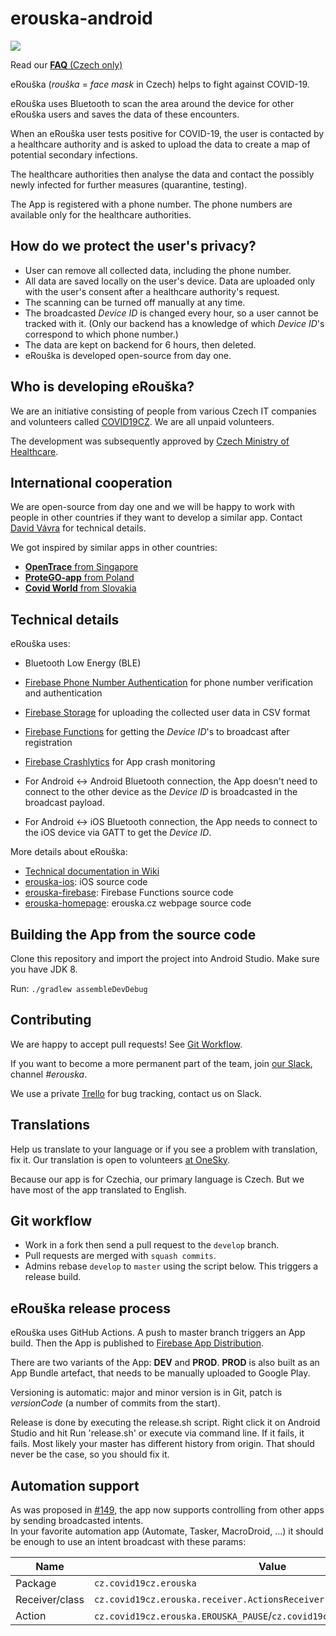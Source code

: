 # erouska-android

[<img src="https://lh3.googleusercontent.com/cjsqrWQKJQp9RFO7-hJ9AfpKzbUb_Y84vXfjlP0iRHBvladwAfXih984olktDhPnFqyZ0nu9A5jvFwOEQPXzv7hr3ce3QVsLN8kQ2Ao=s0">](https://play.google.com/store/apps/details?id=cz.covid19cz.erouska)

Read our [**FAQ** (Czech only)](https://erouska.cz/caste-dotazy)

eRouška (_rouška_ = _face mask_ in Czech) helps to fight against COVID-19.

eRouška uses Bluetooth to scan the area around the device for other eRouška users and saves the data of these encounters.

When an eRouška user tests positive for COVID-19, the user is contacted by a healthcare authority and is asked to upload the data to create a map of potential secondary infections.

The healthcare authorities then analyse the data and contact the possibly newly infected for further measures (quarantine, testing).

The App is registered with a phone number. The phone numbers are available only for the healthcare authorities.


## How do we protect the user's privacy?

- User can remove all collected data, including the phone number.
- All data are saved locally on the user's device. Data are uploaded only with the user's consent after a healthcare authority's request.
- The scanning can be turned off manually at any time.
- The broadcasted _Device ID_ is changed every hour, so a user cannot be tracked with it. (Only our backend has a knowledge of which _Device ID_'s correspond to which phone number.)
- The data are kept on backend for 6 hours, then deleted.
- eRouška is developed open-source from day one.

## Who is developing eRouška?

We are an initiative consisting of people from various Czech IT companies and volunteers called [COVID19CZ](https://covid19cz.cz). We are all unpaid volunteers. 

The development was subsequently approved by [Czech Ministry of Healthcare](https://www.mzcr.cz/). 

## International cooperation

We are open-source from day one and we will be happy to work with people in other countries if they want to develop a similar app. Contact [David Vávra](mailto:david.vavra@erouska.cz) for technical details.

We got inspired by similar apps in other countries:
- [**OpenTrace** from Singapore](https://github.com/OpenTrace-Community)
- [**ProteGO-app** from Poland](https://github.com/ProteGO-app)
- [**Covid World** from Slovakia](https://github.com/CovidWorld)

## Technical details

eRouška uses: 
- Bluetooth Low Energy (BLE)
- [Firebase Phone Number Authentication](https://firebase.google.com/docs/auth/android/phone-auth) for phone number verification and authentication
- [Firebase Storage](https://firebase.google.com/docs/storage) for uploading the collected user data in CSV format
- [Firebase Functions](https://firebase.google.com/docs/functions) for getting the _Device ID_'s to broadcast after registration
- [Firebase Crashlytics](https://firebase.google.com/docs/crashlytics) for App crash monitoring

- For Android <-> Android Bluetooth connection, the App doesn't need to connect to the other device as the _Device ID_ is broadcasted in the broadcast payload.
- For Android <-> iOS Bluetooth connection, the App needs to connect to the iOS device via GATT to get the _Device ID_.

More details about eRouška:
- [Technical documentation in Wiki](https://github.com/covid19cz/erouska-android/wiki/Technical-documentation)
- [erouska-ios](https://github.com/covid19cz/erouska-ios): iOS source code
- [erouska-firebase](https://github.com/covid19cz/erouska-firebase): Firebase Functions source code
- [erouska-homepage](https://github.com/covid19cz/erouska-homepage): erouska.cz webpage source code

## Building the App from the source code

Clone this repository and import the project into Android Studio. Make sure you have JDK 8.

Run:
`./gradlew assembleDevDebug`

## Contributing
We are happy to accept pull requests! See [Git Workflow](#git-workflow).

If you want to become a more permanent part of the team, join [our Slack](covid19cz.slack.com), channel _#erouska_.

We use a private [Trello](https://trello.com/b/4xN2Eeqv/bug-wf) for bug tracking, contact us on Slack.

## Translations

Help us translate to your language or if you see a problem with translation, fix it. Our translation is open to volunteers [at OneSky](https://covid19cz.oneskyapp.com/).

Because our app is for Czechia, our primary language is Czech. But we have most of the app translated to English.

## <a name="git-workflow"></a>Git workflow

- Work in a fork then send a pull request to the `develop` branch. 
- Pull requests are merged with `squash commits`.
- Admins rebase `develop` to `master` using the script below. This triggers a release build.

## eRouška release process

eRouška uses GitHub Actions. A push to master branch triggers an App build. Then the App is published to [Firebase App Distribution](https://firebase.google.com/docs/app-distribution). 

There are two variants of the App: **DEV** and **PROD**. **PROD** is also built as an App Bundle artefact, that needs to be manually uploaded to Google Play.

Versioning is automatic: major and minor version is in Git, patch is _versionCode_ (a number of commits from the start).

Release is done by executing the release.sh script. Right click it on Android Studio and hit Run 'release.sh' or execute via command line.
If it fails, it fails. Most likely your master has different history from origin. That should never be the case, so you should fix it.

## Automation support

As was proposed in [#149](https://github.com/covid19cz/erouska-android/issues/149), the app now supports
controlling from other apps by sending broadcasted intents.  
In your favorite automation app (Automate, Tasker, MacroDroid, ...) it should be enough to use an intent
broadcast with these params:

|Name|Value|
|----|-----|
|Package|`cz.covid19cz.erouska`|
|Receiver/class|`cz.covid19cz.erouska.receiver.ActionsReceiver`|
|Action|`cz.covid19cz.erouska.EROUSKA_PAUSE`/`cz.covid19cz.erouska.EROUSKA_RESUME`|
